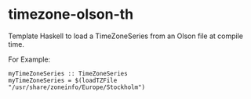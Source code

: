 # timezone-olson-th
Template Haskell to load a TimeZoneSeries from an Olson file at compile time.

For Example:

    myTimeZoneSeries :: TimeZoneSeries
    myTimeZoneSeries = $(loadTZFile "/usr/share/zoneinfo/Europe/Stockholm")

